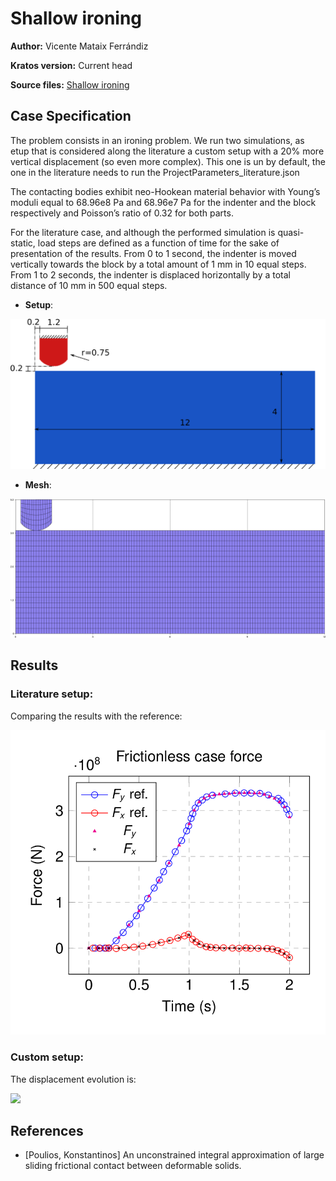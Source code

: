 # Shallow ironing

**Author:** Vicente Mataix Ferrándiz

**Kratos version:** Current head

**Source files:** [Shallow ironing](https://github.com/KratosMultiphysics/Examples/tree/master/contact_structural_mechanics/use_cases/shallow_ironing_3D/source)

## Case Specification

The problem consists in an ironing problem. We run two simulations, as etup that is considered along the literature a custom setup with a 20% more vertical displacement (so even more complex). This one is un by default, the one in the literature needs to run the ProjectParameters_literature.json

The contacting bodies exhibit neo-Hookean material behavior with Young’s moduli equal to 68.96e8 Pa and 68.96e7 Pa for the indenter and the block respectively and Poisson’s ratio of 0.32 for both parts.

For the literature case, and although the performed simulation is quasi-static, load steps are defined as a function of time for the sake of presentation of the results. From 0 to 1 second, the indenter is moved vertically towards the block by a total amount of 1 mm in 10 equal steps. From 1 to 2 seconds, the indenter is displaced horizontally by a total distance of 10 mm in 500 equal steps.

- **Setup**:

<p align="center">
  <img src="data/setup.png" alt="Mesh1" style="width: 600px;"/>
</p>

- **Mesh**:

<p align="center">
  <img src="data/mesh.png" alt="Mesh1" style="width: 600px;"/>
</p>

## Results

### Literature setup:

Comparing the results with the reference:

<p align="center">
  <img src="data/solution_frictionless.png" alt="Mesh1" style="width: 600px;"/>
</p>


### Custom setup:

The displacement evolution is:

![](data/animation.gif)

## References

- [Poulios, Konstantinos] An unconstrained integral approximation of large sliding frictional contact between deformable solids.
